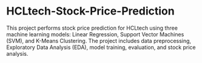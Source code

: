 # HCLtech-Stock-Price-Prediction
This project performs stock price prediction for HCLtech using three machine learning models: Linear Regression, Support Vector Machines (SVM), and K-Means Clustering. The project includes data preprocessing, Exploratory Data Analysis (EDA), model training, evaluation, and stock price analysis.
